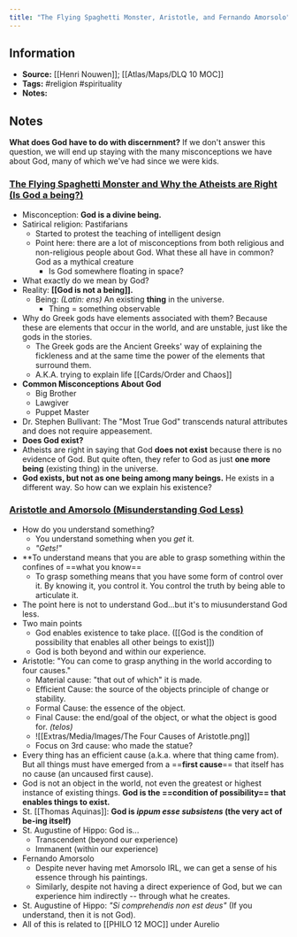 ```yaml
---
title: "The Flying Spaghetti Monster, Aristotle, and Fernando Amorsolo"
---
```

## Information
- **Source:** [[Henri Nouwen]]; [[Atlas/Maps/DLQ 10 MOC]]
- **Tags:** #religion #spirituality 
- **Notes:** 

## Notes

**What does God have to do with discernment?** If we don't answer this question, we will end up staying with the many misconceptions we have about God, many of which we've had since we were kids.

### [The Flying Spaghetti Monster and Why the Atheists are Right (Is God a being?)](https://www.youtube.com/watch?v=i_hzyCFHh1o)
- Misconception: **God is a divine being.**
- Satirical religion: Pastifarians
	- Started to protest the teaching of intelligent design
	- Point here: there are a lot of misconceptions from both religious and non-religious people about God. What these all have in common? God as a mythical creature
		- Is God somewhere floating in space?
- What exactly do we mean by God?
- Reality: **[[God is not a being]].**
	- Being: *(Latin: ens)* An existing **thing** in the universe.
		- Thing = something observable
- Why do Greek gods have elements associated with them? Because these are elements that occur in the world, and are unstable, just like the gods in the stories.
	- The Greek gods are the Ancient Greeks' way of explaining the fickleness and at the same time the power of the elements that surround them. 
	- A.K.A. trying to explain life [[Cards/Order and Chaos]]
- **Common Misconceptions About God**
	- Big Brother
	- Lawgiver
	- Puppet Master
- Dr. Stephen Bullivant: The "Most True God" transcends natural attributes and does not require appeasement.
- **Does God exist?**
- Atheists are right in saying that God **does not exist** because there is no evidence of God. But quite often, they refer to God as just **one more being** (existing thing) in the universe.
- **God exists, but not as one being among many beings.** He exists in a different way. So how can we explain his existence?

### [Aristotle and Amorsolo (Misunderstanding God Less)](https://www.youtube.com/watch?v=LwPHMpubG44)

- How do you understand something?
	- You understand something when you *get* it.
	- *"Gets!"*
- **To understand means that you are able to grasp something within the confines of ==what you know==
	- To grasp something means that you have some form of control over it. By knowing it, you control it. You control the truth by being able to articulate it.
- The point here is not to understand God...but it's to miusunderstand God less.
- Two main points
	- God enables existence to take place. ([[God is the condition of possibility that enables all other beings to exist]])
	- God is both beyond and within our experience.
- Aristotle: "You can come to grasp anything in the world according to four causes."
	- Material cause: "that out of which" it is made.
	- Efficient Cause: the source of the objects principle of change or stability.
	- Formal Cause: the essence of the object.
	- Final Cause: the end/goal of the object, or what the object is good for. *(telos)*
	- ![[Extras/Media/Images/The Four Causes of Aristotle.png]]
	- Focus on 3rd cause: who made the statue?
- Every thing has an efficient cause (a.k.a. where that thing came from). But all things must have emerged from a ==**first cause**== that itself has no cause (an uncaused first cause).
- God is not an object in the world, not even the greatest or highest instance of existing things. **God is the ==condition of possibility== that enables things to exist.**
- St. [[Thomas Aquinas]]: **God is *ippum esse subsistens* (the very act of be-ing itself)** 
- St. Augustine of Hippo: God is...
	- Transcendent (beyond our experience)
	- Immanent (within our experience)
- Fernando Amorsolo
	- Despite never having met Amorsolo IRL, we can get a sense of his essence through his paintings.
	- Similarly, despite not having a direct experience of God, but we can experience him indirectly -- through what he creates.
- St. Augustine of Hippo: *"Si comprehendis non est deus"* (If you understand, then it is not God).
- All of this is related to [[PHILO 12 MOC]] under Aurelio